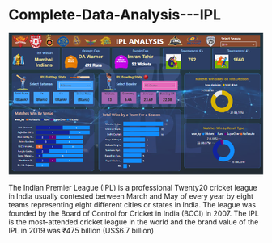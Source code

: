 # Complete-Data-Analysis---IPL

![readImg](https://github.com/iamvaibh9412/Complete-Data-Analysis---IPL-/blob/main/IPL%20Dashboard.png)

The Indian Premier League (IPL) is a professional Twenty20 cricket league in India usually contested between March and May of every year by eight teams representing eight different cities or states in India. The league was founded by the Board of Control for Cricket in India (BCCI) in 2007. The IPL is the most-attended cricket league in the world and the brand value of the IPL in 2019 was ₹475 billion (US$6.7 billion)
